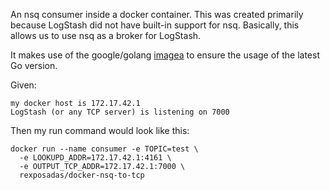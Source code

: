 An nsq consumer inside a docker container.  This was created primarily because 
LogStash did not have built-in support for nsq. Basically, this allows us to use nsq
as a broker for LogStash.  

It makes use of the google/golang [imagea](https://registry.hub.docker.com/u/google/golang/) to ensure the usage of the latest Go version.


Given:

    my docker host is 172.17.42.1
    LogStash (or any TCP server) is listening on 7000

Then my run command would look like this: 

    docker run --name consumer -e TOPIC=test \
      -e LOOKUPD_ADDR=172.17.42.1:4161 \
      -e OUTPUT_TCP_ADDR=172.17.42.1:7000 \
      rexposadas/docker-nsq-to-tcp 

